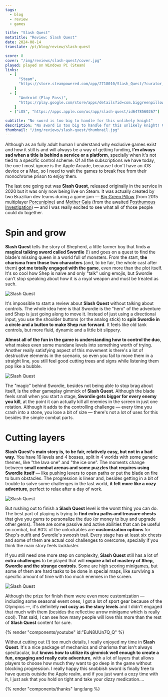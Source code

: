 ```yaml
---
tags:
  - blog
  - review
  - games

title: "Slash Quest"
metatitle: "Review: Slash Quest"
date: 2024-08-14
translate: /pt/blog/review/slash-quest

score: 8
cover: "/img/reviews/slash-quest/cover.jpg"
played: played on Windows PC (Steam)
links:
  - [
      "Steam",
      "https://store.steampowered.com/app/2718010/Slash_Quest/?curator_clanid=44763507",
    ]
  - [
      "Android (Play Pass)",
      "https://play.google.com/store/apps/details?id=com.biggreenpillow.slashquest",
    ]
  - ["iOS", "https://apps.apple.com/us/app/slash-quest/id6478560267"]

subtitle: "No sword is too big to handle for this unlikely knight"
description: "No sword is too big to handle for this unlikely knight! Created by two different Brazilian teams working together, this adventure finally is free from Apple Arcade."
thumbnail: "/img/reviews/slash-quest/thumbnail.jpg"
---
```


Although as an fully adult human I understand why exclusive games exist and how it still is and will always be a way of getting funding, **I'm always sad when a title is behind a service or a platform**, specially when it's not tied to a specific control scheme. Of all the subscriptions we have today, the one I most ignore is the Apple Arcade, because I don't have an iOS device or a Mac, so I need to wait the games to break free from their monochrome prison to enjoy them.

The last one going out was **Slash Quest**, released originally in the service in 2020 but it was only now being live on Steam. It was actually created by two Brazilian dev teams during a game jam — [Big Green Pillow](https://biggreenpillow.com/) (from 2015 multiplayer [Porcunipine](https://store.steampowered.com/app/352620/Porcunipine/)) and [Mother Gaia](https://mothergaia.com.br/) (from the awaited [Posthumous Investigation](https://store.steampowered.com/app/2466900/The_Posthumous_Investigation/)) — and I was really excited to see what all of those people could do together.

# Spin and grow

**Slash Quest** tells the story of Shepherd, a little farmer boy that finds **a magical talking sword called Swordie** (!) and goes on a quest to find the blade's missing queen in a world full of monsters. From the start, **the charisma from those two characters** (and, to be fair, the whole cast after them) **got me totally engaged with the game**, even more than the plot itself. It's so cool how Shep is naive and only "talk" using emojis, but Swordie can't stop speaking about how it is a royal weapon and must be treated as such.

![Slash Quest](/img/reviews/slash-quest/game.png)

It's impossible to start a review about **Slash Quest** without talking about controls. The whole idea here is that Swordie is the "hero" of the adventure and Shep is just going along to move it. Instead of just using a directional input, you use the shoulder buttons (or the analog stick) to **spin Swordie in a circle and a button to make Shep run forward**. It feels like old tank controls, but more fluid, dynamic and a little bit slippery.

**Almost all of the fun in the game is understanding how to control the duo**, what makes even some mundane levels into something worth of trying. Another really satisfying aspect of this movement is there's a lot of destructive elements in the scenario, so even you fail to move them in a straight line, you still feel good cutting trees and signs while listening them pop like a bubble.

![Slash Quest](/img/reviews/slash-quest/combat.gif)

The "magic" behind Swordie, besides not being able to stop brag about itself, is the other gameplay gimmick of **Slash Quest**. Although the blade feels small when you start a stage, **Swordie gets bigger for every enemy you kill**, at the point it can actually kill all enemies in the screen in just one rotation. Although it adds to the controlling challenge — every time you crash into a stone, you lose a bit of size — there's not a lot of uses for this besides the simple combat parts.

# Cutting layers

**Slash Quest's main story is, to be fair, relatively easy, but not in a bad way.** You have 16 levels and 4 bosses, split in 4 worlds with some generic themes, like "the lava one" and "the ice one". The moments change between **small combat arenas and some puzzles that requires using Swordie itself** — like pushing levers to open paths or put the blade on fire to burn obstacles. The progression is linear and, besides getting in a bit of trouble to solve some challenges in the last world, **it felt more like a cozy adventure**, perfect to relax after a day of work.

![Slash Quest](/img/reviews/slash-quest/custom.png)

But rushing out to finish a **Slash Quest** level is the worst thing you can do. The best part of playing is trying to **find extra paths and treasure chests** that give you gems to personalize the duo (or money to buy and upgrade other gems). There are some passive and active abilities that can be useful on combat, but 80% of the unlockables are **customization options** for Shep's outfit and Swordie's swoosh trail. Every stage has at least six chests and some of them are actual cool challenges to overcome, specially if you think the main story feels lackluster.

If you still need one more step on complexity, **Slash Quest** still has a lot of **extra challenges** to be played that will **require a lot of mastery of Shep, Swordie and the strange controls**. Some are high scoring minigames, but some of them are hard tasks to be done in special maps, like surviving a specific amount of time with too much enemies in the screen.

![Slash Quest](/img/reviews/slash-quest/arena.png)

Although the prize for finish them were even more customization — including some seasonal event ones, I got a lot of sport gear because of the Olympics —, it's definitely **not cozy as the story levels** and I didn't engaged that much with them (besides the reflective arrow minigame which is really cool). That said, I can see how many people will love this more than the rest of **Slash Quest** content for sure.

{% render "components/youtube" id:"EuN8UUn7Q_Q" %}

Without cutting out (!) too much details, I really enjoyed my time in **Slash Quest**. It's a nice package of mechanics and charisma that isn't always spectacular, but **knows how to utilize its gimmick well enough to create a fun, engaging and really cute adventure**, with a lot of layers that allows players to choose how much they want to go deep in the game without blocking progression. I really happy this snobbish sword is finally free to have quests outside the Apple realm, and if you just want a cozy time with it, I just ask that you hold on tight and take your dizzy medication....

{% render "components/thanks" lang:lang %}
